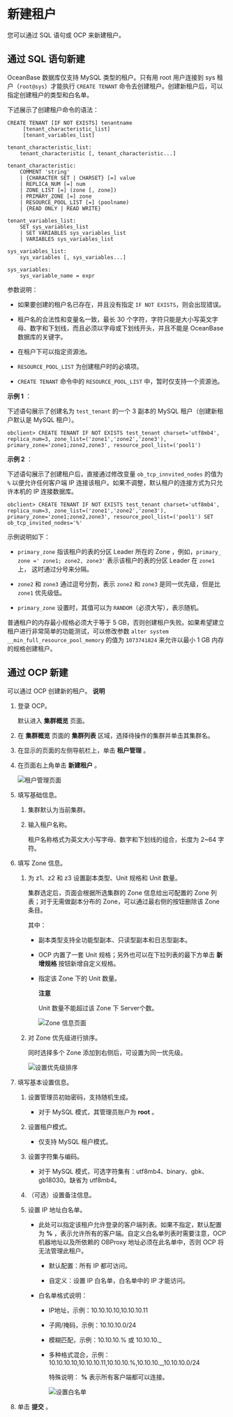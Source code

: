 新建租户 
=========================

您可以通过 SQL 语句或 OCP 来新建租户。

通过 SQL 语句新建 
--------------------------------

OceanBase 数据库仅支持 MySQL 类型的租户。只有用 root 用户连接到 sys 租户（`root@sys`）才能执行 `CREATE TENANT` 命令去创建租户。创建新租户后，可以指定创建租户的类型和白名单。

下述展示了创建租户命令的语法：

    CREATE TENANT [IF NOT EXISTS] tenantname
         [tenant_characteristic_list]
         [tenant_variables_list]
    
    tenant_characteristic_list:
        tenant_characteristic [, tenant_characteristic...]
    
    tenant_characteristic:
        COMMENT 'string'
        | {CHARACTER SET | CHARSET} [=] value
        | REPLICA_NUM [=] num
        | ZONE_LIST [=] (zone [, zone])
        | PRIMARY_ZONE [=] zone
        | RESOURCE_POOL_LIST [=] (poolname)
        | {READ ONLY | READ WRITE}
    
    tenant_variables_list:
        SET sys_variables_list
        | SET VARIABLES sys_variables_list
        | VARIABLES sys_variables_list
    
    sys_variables_list:
        sys_variables [, sys_variables...]
    
    sys_variables:
        sys_variable_name = expr



参数说明：

* 如果要创建的租户名已存在，并且没有指定 `IF NOT EXISTS`，则会出现错误。

  

* 租户名的合法性和变量名一致，最长 30 个字符，字符只能是大小写英文字母、数字和下划线，而且必须以字母或下划线开头，并且不能是 OceanBase 数据库的关键字。

  

* 在租户下可以指定资源池。

  

* `RESOURCE_POOL_LIST` 为创建租户时的必填项。 

* `CREATE TENANT` 命令中的 `RESOURCE_POOL_LIST` 中，暂时仅支持一个资源池。




**示例 1** ：

下述语句展示了创建名为 `test_tenant` 的一个 3 副本的 MySQL 租户（创建新租户默认是 MySQL 租户）。

    obclient> CREATE TENANT IF NOT EXISTS test_tenant charset='utf8mb4', replica_num=3, zone_list=('zone1','zone2','zone3'), primary_zone='zone1;zone2,zone3', resource_pool_list=('pool1')



**示例 2** ：

下述语句展示了创建租户后，直接通过修改变量 `ob_tcp_innvited_nodes` 的值为 `%` 以便允许任何客户端 IP 连接该租户。如果不调整，默认租户的连接方式为只允许本机的 IP 连接数据库。

    obclient> CREATE TENANT IF NOT EXISTS test_tenant charset='utf8mb4', replica_num=3, zone_list=('zone1','zone2','zone3'), primary_zone='zone1;zone2,zone3', resource_pool_list=('pool1') SET ob_tcp_invited_nodes='%' 



示例说明如下：

* `primary_zone` 指该租户的表的分区 Leader 所在的 Zone ，例如，`primary_ zone =' zone1; zone2, zone3'` 表示该租户的表的分区 Leader 在 `zone1` 上， 这时通过分号来分隔。

  

* `zone2` 和 `zone3` 通过逗号分割，表示 `zone2` 和 `zone3` 是同一优先级，但是比 `zone1` 优先级低。

  

* `primary_zone` 设置时，其值可以为 `RANDOM`（必须大写），表示随机。

  




普通租户的内存最小规格必须大于等于 5 GB，否则创建租户失败。如果希望建立租户进行非常简单的功能测试，可以修改参数 `alter system __min_full_resource_pool_memory` 的值为 `1073741824` 来允许以最小 1 GB 内存的规格创建租户。

通过 OCP 新建 
------------------------------

可以通过 OCP 创建新的租户。
**说明**

1. 登录 OCP。

   默认进入 **集群概览** 页面。
   

2. 在 **集群概览** 页面的 **集群列表** 区域，选择待操作的集群并单击其集群名。

   

3. 在显示的页面的左侧导航栏上，单击 **租户管理** 。

   

4. 在页面右上角单击 **新建租户** 。

   ![租户管理页面](https://static-aliyun-doc.oss-accelerate.aliyuncs.com/assets/img/zh-CN/1702770061/p167363.png)
   

5. 填写基础信息。

   1. 集群默认为当前集群。

      
   
   2. 输入租户名称。

      租户名称格式为英文大小写字母、数字和下划线的组合，长度为 2\~64 字符。
      
   

   

6. 填写 Zone 信息。

   1. 为 z1、z2 和 z3 设置副本类型、Unit 规格和 Unit 数量。

      集群选定后，页面会根据所选集群的 Zone 信息给出可配置的 Zone 列表；对于无需做副本分布的 Zone，可以通过最右侧的按钮删除该 Zone 条目。

      其中：
      * 副本类型支持全功能型副本、只读型副本和日志型副本。

        
      
      * OCP 内置了一套 Unit 规格；另外也可以在下拉列表的最下方单击 **新增规格** 按钮新增自定义规格。

        
      
      * 指定该 Zone 下的 Unit 数量。

        **注意**

        

        Unit 数量不能超过该 Zone 下 Server个数。

        ![Zone 信息页面](https://static-aliyun-doc.oss-accelerate.aliyuncs.com/assets/img/zh-CN/1702770061/p167368.png)
        
      

      
   
   2. 对 Zone 优先级进行排序。

      同时选择多个 Zone 添加到右侧后，可设置为同一优先级。

      ![设置优先级排序](https://static-aliyun-doc.oss-accelerate.aliyuncs.com/assets/img/zh-CN/1702770061/p167369.png)
      
   

   

7. 填写基本设置信息。

   1. 设置管理员初始密码，支持随机生成。

      * 对于 MySQL 模式，其管理员账户为 **root** 。

        
      

      
   
   2. 设置租户模式。

      * 仅支持 MySQL 租户模式。

        
      

      
   
   3. 设置字符集与编码。

      * 对于 MySQL 模式，可选字符集有：utf8mb4、binary、gbk、gb18030。缺省为 utf8mb4。

        
      

      
   
   4. （可选）设置备注信息。

      
   
   5. 设置 IP 地址白名单。

      * 此处可以指定该租户允许登录的客户端列表。如果不指定，默认配置为 **%** ，表示允许所有的客户端。自定义白名单列表时需要注意，OCP 机器地址以及所依赖的 OBProxy 地址必须在此名单中，否则 OCP 将无法管理此租户。

        * 默认配置：所有 IP 都可访问。

          
        
        * 自定义：设置 IP 白名单，白名单中的 IP 才能访问。

          
        

        
      
      * 白名单格式说明：

        * IP地址，示例：10.10.10.10,10.10.10.11

          
        
        * 子网/掩码，示例：10.10.10.0/24

          
        
        * 模糊匹配，示例：10.10.10.% 或 10.10.10._

          
        
        * 多种格式混合，示例：10.10.10.10,10.10.10.11,10.10.10.%,10.10.10._,10.10.10.0/24

          特殊说明： **%** 表示所有客户端都可以连接。

          ![设置白名单](https://static-aliyun-doc.oss-accelerate.aliyuncs.com/assets/img/zh-CN/1702770061/p167371.png)
          
        

        
      

      
   

   

8. 单击 **提交** 。

   



